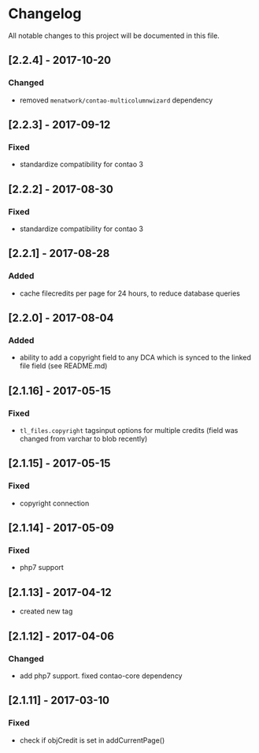 # Changelog
All notable changes to this project will be documented in this file.

## [2.2.4] - 2017-10-20

### Changed
- removed `menatwork/contao-multicolumnwizard` dependency

## [2.2.3] - 2017-09-12

### Fixed
- standardize compatibility for contao 3

## [2.2.2] - 2017-08-30

### Fixed
- standardize compatibility for contao 3

## [2.2.1] - 2017-08-28

### Added
- cache filecredits per page for 24 hours, to reduce database queries

## [2.2.0] - 2017-08-04

### Added
- ability to add a copyright field to any DCA which is synced to the linked file field (see README.md)

## [2.1.16] - 2017-05-15

### Fixed
- `tl_files.copyright` tagsinput options for multiple credits (field was changed from varchar to blob recently)

## [2.1.15] - 2017-05-15

### Fixed
- copyright connection

## [2.1.14] - 2017-05-09

### Fixed
- php7 support

## [2.1.13] - 2017-04-12
- created new tag

## [2.1.12] - 2017-04-06

### Changed
- add php7 support. fixed contao-core dependency

## [2.1.11] - 2017-03-10

### Fixed
- check if objCredit is set in addCurrentPage()

